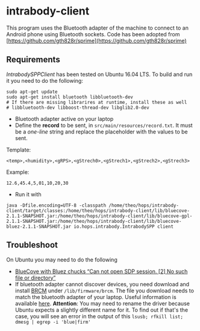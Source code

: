 # intrabody-client
This program uses the Bluetooth adapter of the machine to connect to an Android phone using Bluetooth sockets. Code 
has been adopted from [https://github.com/gth828r/sprime](https://github.com/gth828r/sprime)


## Requirements
*IntrabodySPPClient* has been tested on Ubuntu 16.04 LTS. To build and run it you need to do the following:

```
sudo apt-get update
sudo apt-get install bluetooth libbluetooth-dev
# If there are missing librarires at runtime, install these as well 
# libbluetooth-dev libboost-thread-dev libglib2.0-dev
```
- Bluetooth adapter active on your laptop
- Define the **record** to be sent, in `src/main/resources/record.txt`. It must be a *one-line* string and replace 
the placeholder with the values to be sent.

Template:
```
<temp>,<humidity>,<gRPS>,<gStrech0>,<gStrech1>,<gStrech2>,<gStrech3>
``` 

Example:
```
12.6,45.4,5,01,10,20,30
```


- Run it with
```
java -Dfile.encoding=UTF-8 -classpath /home/theo/hops/intrabody-client/target/classes:/home/theo/hops/intrabody-client/lib/bluecove-2.1.1-SNAPSHOT.jar:/home/theo/hops/intrabody-client/lib/bluecove-gpl-2.1.1-SNAPSHOT.jar:/home/theo/hops/intrabody-client/lib/bluecove-bluez-2.1.1-SNAPSHOT.jar io.hops.intrabody.IntrabodySPP client
```


## Troubleshoot
On Ubuntu you may need to do the following 
- [BlueCove with Bluez chucks “Can not open SDP session. [2] No such file or directory”](https://stackoverflow.com/questions/30946821/bluecove-with-bluez-chucks-can-not-open-sdp-session-2-no-such-file-or-direct)
- If bluetooth adapter cannot discover devices, you need download and install [BRCM](https://github.com/winterheart/broadcom-bt-firmware/tree/master/brcm) under 
`/lib/firmware/brcm`. The file you download needs to match the bluetooth adapter of your laptop. Useful information 
is available [here](https://askubuntu.com/questions/1032417/ubuntu-18-04-lts-bluetooth-0cf33004-discovery-not-working). **Attention**: You may need to rename the driver because Ubuntu expects a slightly different name for it. 
To find out if that's the case, you will see an error in the output of this `lsusb; rfkill list; dmesg | egrep -i 'blue|firm'`